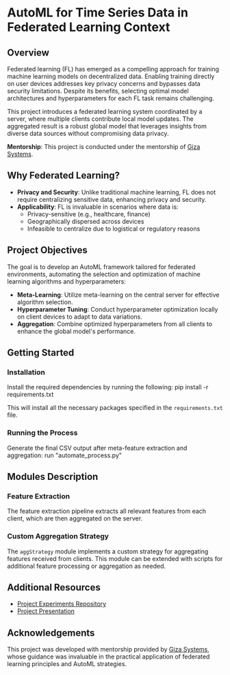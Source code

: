 # AutoML for Time Series Data in Federated Learning Context

## Overview
Federated learning (FL) has emerged as a compelling approach for training machine learning models on decentralized data. Enabling training directly on user devices addresses key privacy concerns and bypasses data security limitations. Despite its benefits, selecting optimal model architectures and hyperparameters for each FL task remains challenging.

This project introduces a federated learning system coordinated by a server, where multiple clients contribute local model updates. The aggregated result is a robust global model that leverages insights from diverse data sources without compromising data privacy.

**Mentorship**: This project is conducted under the mentorship of [Giza Systems](http://www.gizasystems.com).

## Why Federated Learning?
- **Privacy and Security**: Unlike traditional machine learning, FL does not require centralizing sensitive data, enhancing privacy and security.
- **Applicability**: FL is invaluable in scenarios where data is:
  - Privacy-sensitive (e.g., healthcare, finance)
  - Geographically dispersed across devices
  - Infeasible to centralize due to logistical or regulatory reasons

## Project Objectives
The goal is to develop an AutoML framework tailored for federated environments, automating the selection and optimization of machine learning algorithms and hyperparameters:
- **Meta-Learning**: Utilize meta-learning on the central server for effective algorithm selection.
- **Hyperparameter Tuning**: Conduct hyperparameter optimization locally on client devices to adapt to data variations.
- **Aggregation**: Combine optimized hyperparameters from all clients to enhance the global model's performance.

## Getting Started

### Installation
Install the required dependencies by running the following:
pip install -r requirements.txt

This will install all the necessary packages specified in the `requirements.txt` file.

### Running the Process
Generate the final CSV output after meta-feature extraction and aggregation: 
run "automate_process.py" 

## Modules Description

### Feature Extraction
The feature extraction pipeline extracts all relevant features from each client, which are then aggregated on the server.

### Custom Aggregation Strategy
The `aggStrategy` module implements a custom strategy for aggregating features received from clients. This module can be extended with scripts for additional feature processing or aggregation as needed.

## Additional Resources

- [Project Experiments Repository](<https://github.com/ahmedelmetwally74/AutoML-For-Time-Series-in-Federated-Learning-Context>)
- [Project Presentation](<insert-link-here>)

## Acknowledgements
This project was developed with mentorship provided by [Giza Systems](http://www.gizasystems.com), whose guidance was invaluable in the practical application of federated learning principles and AutoML strategies.
